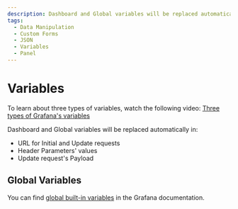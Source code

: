 ```yaml
---
description: Dashboard and Global variables will be replaced automatically.
tags:
  - Data Manipulation
  - Custom Forms
  - JSON
  - Variables
  - Panel
---
```


# Variables

To learn about three types of variables, watch the following video: [Three types of Grafana's variables](/plugins/grafana/#dashboard-global-and-environment-variables)

Dashboard and Global variables will be replaced automatically in:

- URL for Initial and Update requests
- Header Parameters' values
- Update request's Payload

## Global Variables

You can find [global built-in variables](https://grafana.com/docs/grafana/latest/variables/variable-types/global-variables/) in the Grafana documentation.
